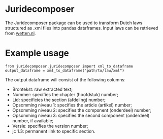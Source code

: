 # Juridecomposer

The Juridecomposer package can be used to transform Dutch laws structured as .xml files into pandas dataframes. 
Input laws can be retrieved from [wetten.nl](https://wetten.overheid.nl/). 

# Example usage

    from juridecomposer.juridecomposer import xml_to_dataframe
    output_dataframe = xml_to_dataframe("path/to/law/xml")

The output dataframe will consist of the following columns:
- Brontekst: raw extracted text;
- Nummer: specifies the chapter (hoofdstuk) number;
- Lid: specificies the section (afdeling) number;
- Opsomming niveau 1: specifies the article (artikel) number;
- Opsomming niveau 2: specifies the component (onderdeel) number;
- Opsomming niveau 3: specifies the second component (onderdeel) number, if available; 
- Versie: specifies the version number;
- jc 1.3: permanent link to specific section.



